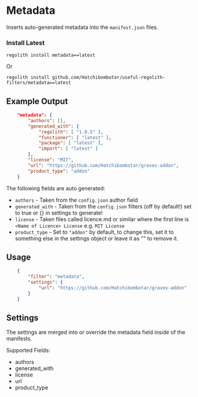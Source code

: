 # Metadata
Inserts auto-generated metadata into the `manifest.json` files.

### Install Latest
```
regolith install metadata==latest
```
Or
```
regolith install github.com/Hatchibombotar/useful-regolith-filters/metadata==latest
```

## Example Output
```json
    "metadata": {
        "authors": [],
        "generated_with": {
            "regolith": [ "1.0.5" ],
            "functioner": [ "latest" ],
            "package": [ "latest" ],
            "import": [ "latest" ]
        },
        "license": "MIT",
        "url": "https://github.com/Hatchibombotar/graves-addon",
        "product_type": "addon"
    }
```

The following fields are auto generated:
- `authors` - Taken from the `config.json` author field
- `generated_with` - Taken from the `config.json` filters (off by default!) set to true or {} in settings to generate!
- `license` - Taken files called licence.md or similar where the first line is `<Name of Licence> License` e.g. `MIT License`
- `product_type` - Set to `"addon"` by default, to change this, set it to something else in the settings object or leave it as "" to remove it.

## Usage
```json
    {
        "filter": "metadata",
        "settings": {
            "url": "https://github.com/Hatchibombotar/graves-addon"
        }
    }
```

## Settings
The settings are merged into or override the metadata field inside of the manifests.

Supported Fields:
- authors
- generated_with
- license
- url
- product_type